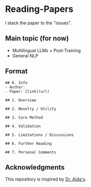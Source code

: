 # Reading-Papers
I stack the paper to the "issues".

## Main topic (for now)
* Multilingual LLMs × Post-Training
* General NLP

## Format
```
## 0. Info
- Author: 
- Paper: [link](url)

## 1. Overview

## 2. Novelty / Utility

## 3. Core Method

## 4. Validation

## 5. Limitations / Discussions

## 6. Further Reading

## 7. Personal Comments
```

## Acknowledgments
This repository is inspired by [Dr. Aida's](https://github.com/a1da4/paper-survey).
